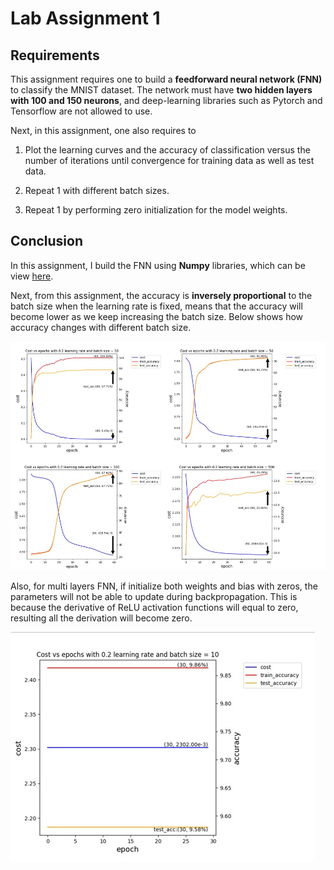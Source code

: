 # Lab Assignment 1
## Requirements 
This assignment requires one to build a **feedforward neural network (FNN)** to classify the MNIST dataset. The network must have **two hidden layers with 100 and 150 neurons**, and deep-learning libraries such as Pytorch and Tensorflow are not allowed to use.

Next, in this assignment, one also requires to

1. Plot the learning curves and the accuracy of classification versus the number of iterations until convergence for training data as well as test data.

2. Repeat 1 with different batch sizes.

3. Repeat 1 by performing zero initialization for the model weights.

## Conclusion 
In this assignment, I build the FNN using **Numpy** libraries, which can be view [here](obj.py).

Next, from this assignment, the accuracy is **inversely proportional** to the batch size when the learning rate is fixed, means that the accuracy will become lower as we keep increasing the batch size. Below shows how accuracy changes with different batch size.

![Result with different batch size](img\img1.png)
    
Also, for multi layers FNN, if initialize both weights and bias with zeros, the parameters will not be able to update during backpropagation. This is because the derivative of ReLU activation functions will equal to zero, resulting all the derivation will become zero.

![Zero initialization](img\img2.png)
    